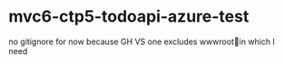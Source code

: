 # mvc6-ctp5-todoapi-azure-test
no gitignore for now because GH VS one excludes wwwrootin which I need
